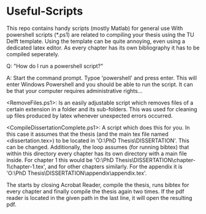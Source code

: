 # Useful-Scripts
This repo contains handy scripts (mostly Matlab) for general use
With powershell scripts (*.ps1) are related to compiling your thesis using the TU Delft template. Using the template can be quite annoying, even using a dedicated latex editor. As every chapter has its own bibliography it has to be compiled seperately.

Q: "How do I run a powershell script?"

A: Start the command prompt. Typoe 'powershell' and press enter. This will enter Windows Powershell and you should be able to run the script. It can be that your computer requires administrative rights...

<RemoveFiles.ps1>:
Is an easily adjustable script which removes files of a certain extension in a folder and its sub-folders. This was used for cleaning up files produced by latex whenever unexpected errors occurred.

<CompileDissertationComplete.ps1>: 
A script which does this for you. In this case it assumes that the thesis (and the main tex file named <dissertation.tex>) to be located in 'O:\PhD Thesis\DISSERTATION'. This can be changed. Additionally, the loop assumes (for running bibtex) that within this directory every chapter has its own directory with a main file inside. For chapter 1 this would be 'O:\PhD Thesis\DISSERTATION\chapter-1\chapter-1.tex', and for other chapters similarly. For the appendix it is 'O:\PhD Thesis\DISSERTATION\appendix\appendix.tex'.

The starts by closing Acrobat Reader, compile the thesis, runs bibtex for every chapter and finally compile the thesis again two times. If the pdf reader is located in the given path in the last line, it will open the resulting pdf.
